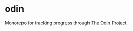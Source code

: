 # odin

Monorepo for tracking progress through [The Odin Project](https://www.theodinproject.com/dashboard).
